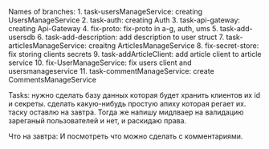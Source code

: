 Names of branches:
    1. task-usersManageService: creating UsersManageService
    2. task-auth: creating Auth
    3. task-api-gateway: creating Api-Gateway
    4. fix-proto: fix-proto in a-g, auth, ums
    5. task-add-usersdb
    6. task-add-description: add description to user struct
    7. task-articlesManageService: creaitng ArticlesManageService
    8. fix-secret-store: fix storing clients secrets
    9. task-addArticleClient: add article client to article service
    10. fix-UserManageService: fix users client and usersmanageservice
    11. task-commentManageService: create CommentsManageService
    


Tasks:
    нужно сделать базу данных которая будет хранить клиентов их id и секреты. сделать какую-нибудь простую апиху которая регает их. таску оставлю на завтра. Тогда же напишу мидлваер на валидацию зареганый пользователей и нет, и раскидаю права.


Что на завтра:
    И посмотреть что можно сделать с комментариями.